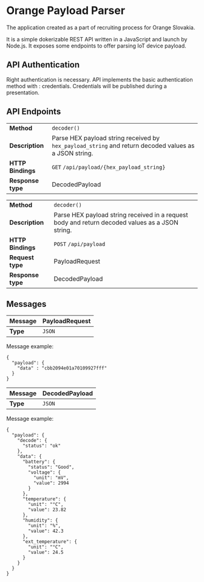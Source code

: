 # Orange Payload Parser
The application created as a part of recruiting process for Orange Slovakia.

It is a simple dokerizable REST API written in a JavaScript and launch by Node.js. It exposes some endpoints to offer parsing IoT device payload.

## API Authentication
Right authentication is necessary. API implements the basic authentication method with <user>:<password> credentials. Credentials will be published during a presentation.

## API Endpoints

|          |    |
---------- | -----
**Method** | `decoder()`
**Description** | Parse HEX payload string received by `hex_payload_string` and return decoded values as a JSON string.
**HTTP Bindings** | `GET` `/api/payload/{hex_payload_string}`
**Response type** | DecodedPayload

|          |    |
---------- | -----
**Method** | `decoder()`
**Description** | Parse HEX payload string received in a request body and return decoded values as a JSON string.
**HTTP Bindings** | `POST` `/api/payload`
**Request type** | PayloadRequest
**Response type** | DecodedPayload


## Messages


 Message | PayloadRequest
-------- | -----
**Type** | `JSON`

Message example:
```
{
  "payload": {
    "data" : "cbb2094e01a70109927fff"
  }
}
```


 Message | DecodedPayload
-------- | -----
**Type** | `JSON`

Message example:
```
{
  "payload": {
    "decode": {
      "status": "ok"
    },
    "data": {
      "battery": {
        "status": "Good",
        "voltage": {
          "unit": "mV",
          "value": 2994
        }
      },
      "temperature": {
        "unit": "°C",
        "value": 23.82
      },
      "humidity": {
        "unit": "%",
        "value": 42.3
      },
      "ext_temperature": {
        "unit": "°C",
        "value": 24.5
      }
    }
  }
}
```


